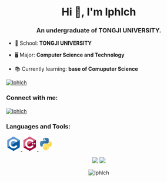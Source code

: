 <h1 align="center">Hi 👋, I'm lphlch</h1>
<h3 align="center">An undergraduate of TONGJI UNIVERSITY.</h3>

- 🏫 School: **TONGJI UNIVERSITY**

- 🖥️ Major: **Computer Science and Technology**

- 📚 Currently learning: **base of Comuputer Science**

<p align="left"> <a href="https://github.com/ryo-ma/github-profile-trophy"><img src="https://github-profile-trophy.vercel.app/?username=lphlch" alt="lphlch" /></a> </p>

<h3 align="left">Connect with me:</h3>
<p align="left">
<a href="https://leetcode-cn.com/u/lphlch/" target="blank"><img align="center" src="https://raw.githubusercontent.com/rahuldkjain/github-profile-readme-generator/master/src/images/icons/Social/leet-code.svg" alt="lphlch" height="30" width="40" /></a>
</p>

<h3 align="left">Languages and Tools:</h3>
<p align="left"> <a href="https://www.cprogramming.com/" target="_blank"> <img src="https://raw.githubusercontent.com/devicons/devicon/master/icons/c/c-original.svg" alt="c" width="40" height="40"/> </a> <a href="https://www.w3schools.com/cpp/" target="_blank"> <img src="https://raw.githubusercontent.com/devicons/devicon/master/icons/cplusplus/cplusplus-original.svg" alt="cplusplus" width="40" height="40"/> </a> <a href="https://www.python.org" target="_blank"> <img src="https://raw.githubusercontent.com/devicons/devicon/master/icons/python/python-original.svg" alt="python" width="40" height="40"/> </a> </p>

<div align="center">
<span>  </span>
<img height="170px" src="https://github-readme-stats.vercel.app/api?username=lphlch" /><span>  </span><img height="170px" src="https://github-readme-stats.vercel.app/api/top-langs/?username=lphlch&layout=compact&langs_count=8" />
<span>  </span>
</div>

<p align="center"> <img src="https://komarev.com/ghpvc/?username=lphlch&label=Profile%20views&color=0e75b6&style=flat" alt="lphlch" /> </p>
